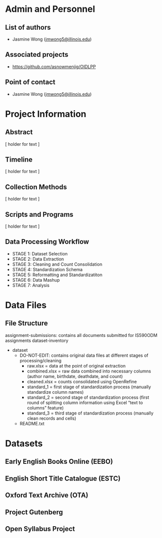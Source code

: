 # Admin and Personnel
## List of authors
* Jasmine Wong (jmwong5@illinois.edu)
## Associated projects
* https://github.com/asnowmenjig/OIDLPP
## Point of contact
* Jasmine Wong (jmwong5@illinois.edu)


# Project Information
## Abstract
[ holder for text ]
## Timeline
[ holder for text ]
## Collection Methods
[ holder for text ]
## Scripts and Programs
[ holder for text ]
## Data Processing Workflow
- STAGE 1: Dataset Selection
- STAGE 2: Data Extraction
- STAGE 3: Cleaning and Count Consolidation
- STAGE 4: Standardization Schema
- STAGE 5: Reformatting and Standardizatiton
- STAGE 6: Data Mashup
- STAGE 7: Analysis


# Data Files
## File Structure
assignment-submissions: contains all documents submitted for IS590ODM assignments
dataset-inventory
- dataset
  - DO-NOT-EDIT: contains original data files at different stages of processing/cleaning
    - raw.xlsx = data at the point of original extraction
    - combined.xlsx = raw data combined into necessary columns (author name, birthdate, deathdate, and count)
    - cleaned.xlsx = counts consolidated using OpenRefine
    - standard_1 = first stage of standardization process (manually standardize column names)
    - standard_2 = second stage of standardization process (first round of splitting column information using Excel “text to columns” feature)
    - standard_3 = third stage of standardization process (manually clean records and cells)
  - README.txt


# Datasets
## Early English Books Online (EEBO)
## English Short Title Catalogue (ESTC)
## Oxford Text Archive (OTA)
## Project Gutenberg
## Open Syllabus Project

